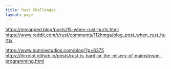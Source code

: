 ```yaml
---
title: Rust Challenges
layout: page
---
```


https://mmapped.blog/posts/15-when-rust-hurts.html
https://www.reddit.com/r/rust/comments/112hmga/blog_post_when_rust_hurts/

https://www.bunniestudios.com/blog/?p=6375
https://hirrolot.github.io/posts/rust-is-hard-or-the-misery-of-mainstream-programming.html
